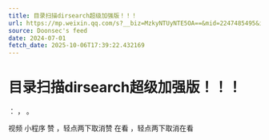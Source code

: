 ```yaml
---
title: 目录扫描dirsearch超级加强版！！！
url: https://mp.weixin.qq.com/s?__biz=MzkyNTUyNTE5OA==&mid=2247485495&idx=1&sn=a5fc4d77b3ac3799e615c37db0d699df
source: Doonsec's feed
date: 2024-07-01
fetch_date: 2025-10-06T17:39:22.432169
---
```


# 目录扫描dirsearch超级加强版！！！

：
，
。

视频
小程序
赞
，轻点两下取消赞
在看
，轻点两下取消在看